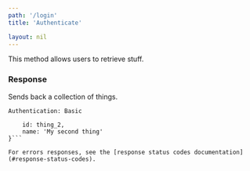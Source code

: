 ```yaml
---
path: '/login'
title: 'Authenticate'

layout: nil
---
```


This method allows users to retrieve stuff.

### Response

Sends back a collection of things.

```Authentication: Basic```
```{
    id: thing_2,
    name: 'My second thing'
}```

For errors responses, see the [response status codes documentation](#response-status-codes).